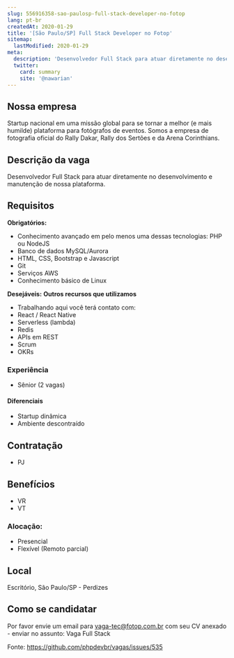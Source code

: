 ```yaml
---
slug: 556916358-sao-paulosp-full-stack-developer-no-fotop
lang: pt-br
createdAt: 2020-01-29
title: '[São Paulo/SP] Full Stack Developer no Fotop'
sitemap:
  lastModified: 2020-01-29
meta:
  description: 'Desenvolvedor Full Stack para atuar diretamente no desenvolvimento e manutenção de nossa plataforma.'
  twitter:
    card: summary
    site: '@nawarian'
---
```


## Nossa empresa

Startup nacional em uma missão global para se tornar a melhor (e mais humilde) plataforma para fotógrafos de eventos. Somos a empresa de fotografia oficial do Rally Dakar, Rally dos Sertões e da Arena Corinthians.

## Descrição da vaga

Desenvolvedor Full Stack para atuar diretamente no desenvolvimento e manutenção de nossa plataforma.

## Requisitos

**Obrigatórios:**
- Conhecimento avançado em pelo menos uma dessas tecnologias: PHP ou NodeJS
- Banco de dados MySQL/Aurora
- HTML, CSS, Bootstrap e Javascript
- Git
- Serviços AWS
- Conhecimento básico de Linux

**Desejáveis:**
**Outros recursos que utilizamos**

- Trabalhando aqui você terá contato com:
- React / React Native
- Serverless (lambda)
- Redis
- APIs em REST
- Scrum
- OKRs

### Experiência
- Sênior (2 vagas)

#### Diferenciais

- Startup dinâmica
- Ambiente descontraído

## Contratação

- PJ

## Benefícios

- VR
- VT

### Alocação:
- Presencial
- Flexível (Remoto parcial)

## Local

Escritório, São Paulo/SP - Perdizes


## Como se candidatar

Por favor envie um email para vaga-tec@fotop.com.br com seu CV anexado - enviar no assunto: Vaga Full Stack


Fonte: https://github.com/phpdevbr/vagas/issues/535